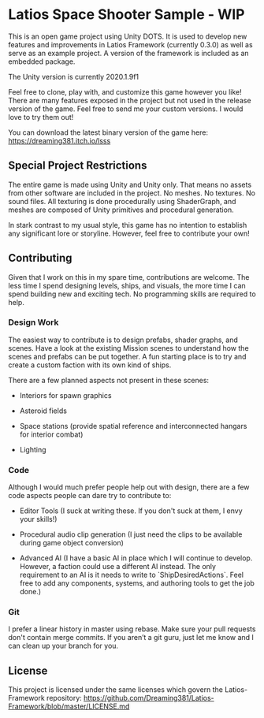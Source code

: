 # Latios Space Shooter Sample - WIP

This is an open game project using Unity DOTS. It is used to develop new
features and improvements in Latios Framework (currently 0.3.0) as well as
serve as an example project. A version of the framework is included as an
embedded package.

The Unity version is currently 2020.1.9f1

Feel free to clone, play with, and customize this game however you like! There
are many features exposed in the project but not used in the release version of
the game. Feel free to send me your custom versions. I would love to try them
out!

You can download the latest binary version of the game here:
<https://dreaming381.itch.io/lsss>

## Special Project Restrictions

The entire game is made using Unity and Unity only. That means no assets from
other software are included in the project. No meshes. No textures. No sound
files. All texturing is done procedurally using ShaderGraph, and meshes are
composed of Unity primitives and procedural generation.

In stark contrast to my usual style, this game has no intention to establish any
significant lore or storyline. However, feel free to contribute your own!

## Contributing

Given that I work on this in my spare time, contributions are welcome. The less
time I spend designing levels, ships, and visuals, the more time I can spend
building new and exciting tech. No programming skills are required to help.

### Design Work

The easiest way to contribute is to design prefabs, shader graphs, and scenes.
Have a look at the existing Mission scenes to understand how the scenes and
prefabs can be put together. A fun starting place is to try and create a custom
faction with its own kind of ships.

There are a few planned aspects not present in these scenes:

-   Interiors for spawn graphics

-   Asteroid fields

-   Space stations (provide spatial reference and interconnected hangars for
    interior combat)

-   Lighting

### Code

Although I would much prefer people help out with design, there are a few code
aspects people can dare try to contribute to:

-   Editor Tools (I suck at writing these. If you don't suck at them, I envy
    your skills!)

-   Procedural audio clip generation (I just need the clips to be available
    during game object conversion)

-   Advanced AI (I have a basic AI in place which I will continue to develop.
    However, a faction could use a different AI instead. The only requirement to
    an AI is it needs to write to \`ShipDesiredActions\`. Feel free to add any
    components, systems, and authoring tools to get the job done.)

### Git

I prefer a linear history in master using rebase. Make sure your pull requests
don't contain merge commits. If you aren’t a git guru, just let me know and I
can clean up your branch for you.

## License

This project is licensed under the same licenses which govern the
Latios-Framework repository:
<https://github.com/Dreaming381/Latios-Framework/blob/master/LICENSE.md>
